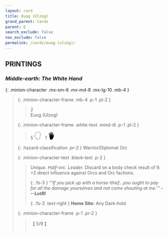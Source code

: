 ```yaml
---
layout: card
title: Euog (Ulzog)
grand_parent: Cards
parent: E
search_exclude: false
nav_exclude: false
permalink: /cards/euog-(ulzog)/
---
```


## PRINTINGS


### _Middle-earth: The White Hand_

{: .minion-character .mx-sm-6 .mx-md-8 .mx-lg-10 .mb-4 }
> {: .minion-character-frame .mb-4 .p-1 .pl-2 }
> > <div class="hazard-mp">2</div>
> > <div class="card-name">Euog (Ulzog)</div>
>
> {: .minion-character-frame .white-text .mind-di .p-1 .pl-2 }
> > 5 ![](/assets/images/mind.svg)&emsp;1 ![](/assets/images/di.svg)
>
> {: .hazard-classification .pr-2 }
> Warrior/Diplomat Orc
>
> {: .minion-character-text .black-text .p-2 }
> > _Unique._ _Half-orc._ _Leader._ Discard on a body check result of 9. +2 direct influence against Orcs and Orc factions. 
> > 
> > {: .fs-3 } 
> > _“‘If you pick up with a horse-thief...you ought to pay for all the damage yourselves and not come shouting at me.’”_ ***---&#65279;LotRI***  
> > 
> > {: .fs-3 .text-right } 
> > **Home Site:** Any Dark-hold 
>
> {: .minion-character-frame .p-1 .pr-2 }
> > <div class="card-shield">【 5/9 】</div>
> > <div class="card-corruption-white">&nbsp;</div>
